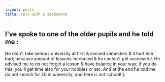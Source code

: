 ```yaml
---
layout: posts
title: Talk with a sophomore
---
```

## I've spoke to one of the older pupils and he told me :
He didn't take serious university at first & second semesters & it hurt him bad; because amount of lessons increased & he couldn't get successful.
He advised me to do not forget a lesson & have balance in your way; if you do this, you'll get time also for your hobbies or etc.
And at the end he told me do not search for 20 in university; and here is not school! (:
